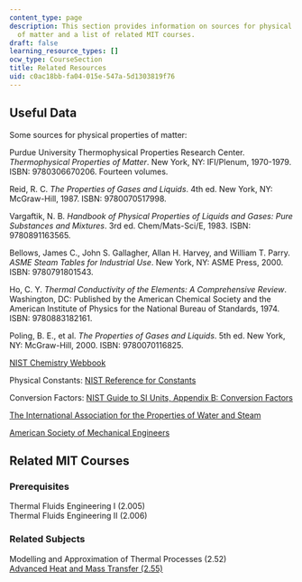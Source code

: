 ```yaml
---
content_type: page
description: This section provides information on sources for physical properties
  of matter and a list of related MIT courses.
draft: false
learning_resource_types: []
ocw_type: CourseSection
title: Related Resources
uid: c0ac18bb-fa04-015e-547a-5d1303819f76
---
```

## Useful Data

Some sources for physical properties of matter:

Purdue University Thermophysical Properties Research Center. *Thermophysical Properties of Matter*. New York, NY: IFI/Plenum, 1970-1979. ISBN: 9780306670206. Fourteen volumes.

Reid, R. C. *The Properties of Gases and Liquids*. 4th ed. New York, NY: McGraw-Hill, 1987. ISBN: 9780070517998.

Vargaftik, N. B. *Handbook of Physical Properties of Liquids and Gases: Pure Substances and Mixtures*. 3rd ed. Chem/Mats-Sci/E, 1983. ISBN: 9780891163565.

Bellows, James C., John S. Gallagher, Allan H. Harvey, and William T. Parry. *ASME Steam Tables for Industrial Use*. New York, NY: ASME Press, 2000. ISBN: 9780791801543.

Ho, C. Y. *Thermal Conductivity of the Elements: A Comprehensive Review*. Washington, DC: Published by the American Chemical Society and the American Institute of Physics for the National Bureau of Standards, 1974. ISBN: 9780883182161.

Poling, B. E., et al. *The Properties of Gases and Liquids*. 5th ed. New York, NY: McGraw-Hill, 2000. ISBN: 9780070116825.

[NIST Chemistry Webbook](http://webbook.nist.gov/chemistry/fluid/)

Physical Constants: [NIST Reference for Constants](http://physics.nist.gov/cuu/Constants/index.html)

Conversion Factors: [NIST Guide to SI Units, Appendix B: Conversion Factors](http://physics.nist.gov/Pubs/SP811/appenB.html)

[The International Association for the Properties of Water and Steam](http://www.iapws.org/)

[American Society of Mechanical Engineers](http://www.asme.org/)

## Related MIT Courses

### Prerequisites

Thermal Fluids Engineering I (2.005)   
Thermal Fluids Engineering II (2.006)

### Related Subjects

Modelling and Approximation of Thermal Processes (2.52)   
[Advanced Heat and Mass Transfer (2.55)](http://web.archive.org/web/20090118092240/http://web.mit.edu/2.55/www/index.html)
